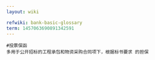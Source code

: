```yaml
---
layout: wiki

refwiki: bank-basic-glossary
term: 1457063690891342591
---
```


```
#投票保函 
多用于公开招标的工程承包和物资采购合同项下，根据标书要求 的担保

```
